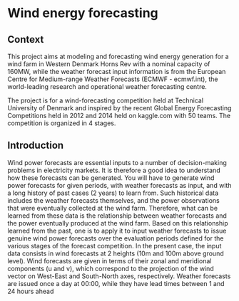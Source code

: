 # Wind energy forecasting 

## Context
<p>
This project aims at modeling and forecasting wind energy generation for a wind farm in Western Denmark Horns Rev with a nominal capacity of 160MW, while the weather forecast input information is from the European Centre for Medium-range Weather Forecasts (ECMWF - ecmwf.int), the world-leading research and operational weather forecasting centre.
</p>

The project is for a wind-forecasting competition held at Technical University of Denmark and inspired by the recent Global Energy Forecasting Competitions held in 2012 and 2014 held on <a url=https://www.kaggle.com>kaggle.com</a> with 50 teams. The competition is organized in 4 stages.

## Introduction

Wind power forecasts are essential inputs to a number of decision-making problems in electricity markets. It is therefore a good idea to understand how these forecasts can be generated. You will have to generate wind power forecasts for given periods, with weather forecasts as input, and with a long history of past cases (2 years) to learn from. Such historical data includes the weather forecasts themselves, and the power observations that were eventually collected at the wind farm. Therefore, what can be learned from these data is the relationship between weather forecasts and the power eventually produced at the wind farm. Based on this relationship learned from the past, one is to apply it to input weather forecasts to issue genuine wind power forecasts over the evaluation periods defined for the various stages of the forecast competition.
In the present case, the input data consists in wind forecasts at 2 heights (10m and 100m above ground level). Wind forecasts are given in terms of their zonal and meridional components (u and v), which correspond to the projection of the wind vector on West-East and South-North axes, respectively. Weather forecasts are issued once a day at 00:00, while they have lead times between 1 and 24 hours ahead